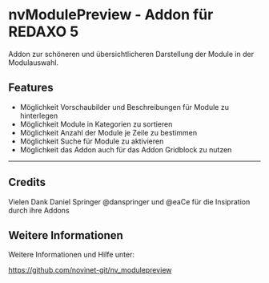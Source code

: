 # nvModulePreview - Addon für REDAXO 5

Addon zur schöneren und übersichtlicheren Darstellung der Module in der Modulauswahl.

Features
--------
- Möglichkeit Vorschaubilder und Beschreibungen für Module zu hinterlegen
- Möglichkeit Module in Kategorien zu sortieren
- Möglichkeit Anzahl der Module je Zeile zu bestimmen
- Möglichkeit Suche für Module zu aktivieren
- Möglichkeit das Addon auch für das Addon Gridblock zu nutzen

-----

Credits
-------
Vielen Dank Daniel Springer @danspringer und @eaCe für die Insipration durch ihre Addons

Weitere Informationen
-------
Weitere Informationen und Hilfe unter:

https://github.com/novinet-git/nv_modulepreview